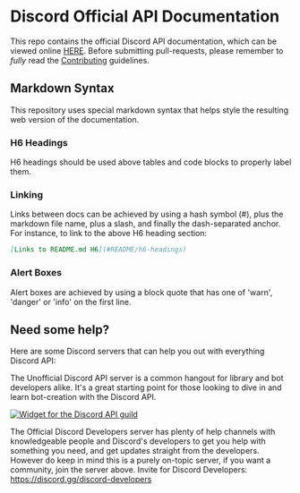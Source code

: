 # Discord Official API Documentation

This repo contains the official Discord API documentation, which can be viewed online [HERE](https://discord.com/developers/docs/intro). Before submitting pull-requests, please remember to _fully_ read the [Contributing](CONTRIBUTING.md) guidelines.

## Markdown Syntax

This repository uses special markdown syntax that helps style the resulting web version of the documentation.

### H6 Headings
H6 headings should be used above tables and code blocks to properly label them.

### Linking
Links between docs can be achieved by using a hash symbol (#), plus the markdown file name, plus a slash, and finally the dash-separated anchor. For instance, to link to the above H6 heading section:

```md
[Links to README.md H6](#README/h6-headings)
```

### Alert Boxes
Alert boxes are achieved by using a block quote that has one of 'warn', 'danger' or 'info' on the first line.

## Need some help?
Here are some Discord servers that can help you out with everything Discord API:

The Unofficial Discord API server is a common hangout for library and bot developers alike. It's a great starting point for those looking to dive in and learn bot-creation with the Discord API.

[![Widget for the Discord API guild](https://discord.com/api/guilds/81384788765712384/widget.png?style=banner1)](https://discord.gg/discord-api)

The Official Discord Developers server has plenty of help channels with knowledgeable people and Discord's developers to get you help with something you need, and get updates straight from the developers. However do keep in mind this is a purely on-topic server, if you want a community, join the server above.
Invite for Discord Developers: https://discord.gg/discord-developers
